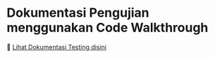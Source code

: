 # Dokumentasi Pengujian menggunakan Code Walkthrough

📌 [Lihat Dokumentasi Testing disini](hasil_testing.md)  
